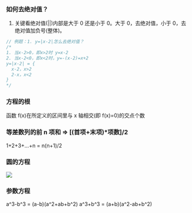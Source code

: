 ### 如何去绝对值？

1. 关键看绝对值(||)内部是大于 0 还是小于 0。大于 0，去绝对值，小于 0，去绝对值加负号(整体)。

```js
// 例题：1. y=|x-2|怎么去绝对值？
/* 
1. 当x-2>0，即x>2时 y=x-2
2. 当x-2<0，即x<2时，y=-(x-2)=x+2
y=|x-2| = {
  x-2，x>2
  2-x，x<2 
}
*/
```

### 方程的根

函数 f(x)在所定义的区间里与 x 轴相交(即 f(x)=0)的交点个数

### 等差数列的前 n 项和 => [(首项+末项)*项数]/2

1+2+3+...+n = n(n+1)/2

### 圆的方程

![](https://blog-1300014307.cos.ap-guangzhou.myqcloud.com/202310032228067.png)

### 参数方程

a^3-b^3 = (a-b)(a^2+ab+b^2)
a^3+b^3 = (a+b)(a^2-ab+b^2)
